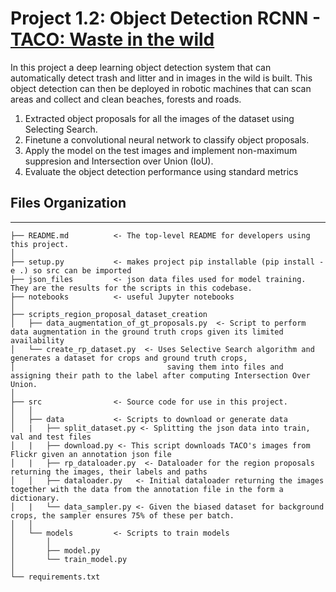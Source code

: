# Project 1.2: Object Detection RCNN - [TACO: Waste in the wild](http://tacodataset.org/)
In this project a deep learning object detection system that can automatically detect trash and litter and in images in the wild is built. This object detection can then be
deployed in robotic machines that can scan areas and collect and clean beaches, forests and roads.

1. Extracted object proposals for all the images of the dataset using Selecting
Search.
2. Finetune a convolutional neural network to classify object proposals.
3. Apply the model on the test images and implement non-maximum suppresion and Intersection over Union (IoU).
4. Evaluate the object detection performance using standard metrics

## Files Organization
------------

    ├── README.md          <- The top-level README for developers using this project.
    │
    ├── setup.py           <- makes project pip installable (pip install -e .) so src can be imported
    ├── json_files         <- json data files used for model training. They are the results for the scripts in this codebase.
    ├── notebooks          <- useful Jupyter notebooks
    │   
    ├── scripts_region_proposal_dataset_creation
    │   ├── data_augmentation_of_gt_proposals.py  <- Script to perform data augmentation in the ground truth crops given its limited availability
    │   └── create_rp_dataset.py  <- Uses Selective Search algorithm and generates a dataset for crops and ground truth crops, 
    │                                  saving them into files and assigning their path to the label after computing Intersection Over Union.
    │   
    ├── src                <- Source code for use in this project.
    │   │
    │   ├── data           <- Scripts to download or generate data
    │   |   ├── split_dataset.py <- Splitting the json data into train, val and test files
    │   |   ├── download.py <- This script downloads TACO's images from Flickr given an annotation json file
    │   |   ├── rp_dataloader.py  <- Dataloader for the region proposals returning the images, their labels and paths
    │   │   ├── dataloader.py   <- Initial dataloader returning the images together with the data from the annotation file in the form a dictionary.
    │   |   └── data_sampler.py <- Given the biased dataset for background crops, the sampler ensures 75% of these per batch.
    │   │
    │   └── models         <- Scripts to train models
    │       │                 
    │       ├── model.py
    │       └── train_model.py
    │
    └── requirements.txt 
